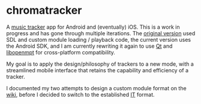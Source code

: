 # chromatracker

A [music tracker](https://en.wikipedia.org/wiki/Music_tracker) app for Android and (eventually) iOS. This is a work in progress and has gone through multiple iterations.
The [original version](https://github.com/vanjac/chromatracker/tree/old-version) used SDL and custom module loading / playback code, the current version uses the Android
SDK, and I am currently rewriting it again to use [Qt](https://www.qt.io/) and [libopenmpt](https://lib.openmpt.org/libopenmpt/) for cross-platform compatibility.

My goal is to apply the design/philosophy of trackers to a new mode, with a streamlined mobile interface that retains the capability and efficiency of a tracker.

I documented my two attempts to design a custom module format on the [wiki](https://github.com/vanjac/chromatracker/wiki), before I decided to switch to the established [IT](https://wiki.openmpt.org/Manual:_Module_formats#The_Impulse_Tracker_format_.28.it.29) format.
